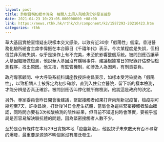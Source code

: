 ```yaml
---
layout: post
title: 許樹昌稱如樣本污染　相關人士須入院檢測分辨是否確診
date: 2021-04-23 10:23:05.000000000 +08:00
link: https://news.rthk.hk/rthk/ch/component/k2/1587293-20210423.htm
categories: rthk
---
```


華大基因實驗室懷疑出現樣本交叉感染，以致有近30宗「假陽性」個案。香港醫務化驗所總會主席李偉振在本台節目《千禧年代》表示，今次某程度是失誤，但相信並非系統失誤，似乎是操作上有不完美，未至於影響整個系統。被問到應否讓華大基因繼續做檢測，他說華大基因沒有隱瞞事件，建議根據當日的紀錄評估整個檢測程序，找出原因。他又指，有監管機制，如涉及人為因素，有刑責要負。

政府專家顧問、中大呼吸系統科講座教授許樹昌表示，如樣本受污染變為「假陽性」，以致相關人士被界定為初步確診，直到入住公立醫院，留下新的樣本檢測，才能分辨是否真正確診。被問到應否叫停化驗所做檢測，他說這是政府的決定。

另外，專家委員會昨日開會後建議，緊密接觸者如果打齊兩劑新冠疫苗，檢疫期可縮短至7天，許樹昌說，打針後14日會產生抗體，當局會為這些緊密接觸者驗血確認，同時間亦要有3次核酸檢測的陰性結果，但目前不知道何時會落實，要視乎當局是否容易解決驗抗體的問題，因為緊密接觸者人數不少。

至於是否有條件在本月29日實施本地「疫苗氣泡」，他說視乎未來數天有否不尋常的爆發，最重要是源頭不明個案沒有廣泛發生。
